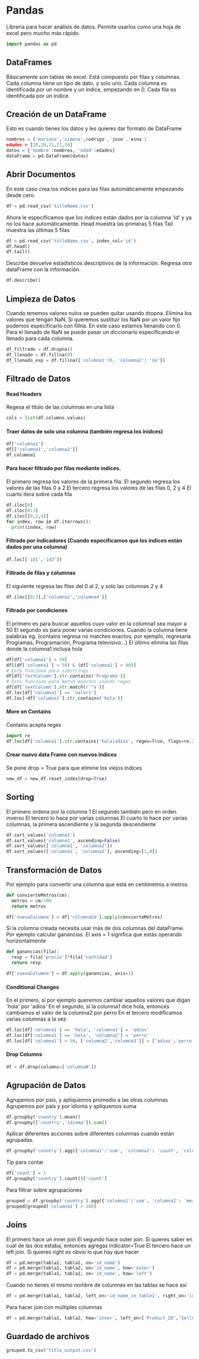 # Pandas

Librería para hacer análisis de datos. Permite usarlos como una hoja de excel pero mucho más rápido.

```python
import pandas as pd
```


## DataFrames
Básicamente son tablas de excel. Está compuesto por filas y columnas. Cada columna tiene un tipo de dato, y solo uno.
Cada columna es identificada por un nombre y un índice, empezando en 0.
Cada fila es identificada por un índice.

## Creación de un DataFrame
Esto es cuando tienes los datos y les quieres dar formato de DataFrame
```python
nombres = ['mariano','ximena',rodrigo','jose','esna']
edades = [20,20,21,21,20]
datos = {'nombre':nombres, 'edad':edades}
dataFrame = pd.DataFrame(datos)
```

## Abrir Documentos

En este caso crea los índices para las filas automáticamente empezando desde cero.
```python
df = pd.read_csv('titleName.csv')
```

Ahora le especificamos que los índices están dados por la columna 'id' y ya no los hace automáticamente.
Head muestra las primeras 5 filas
Tail muestra las últimas 5 filas
```python
df = pd.read_csv('titleName.csv', index_col='id')
df.head()
df.tail()
```

Describe devuelve estadísticos descriptivos de la información. Regresa otro dataFrame con la información.
```python
df.describe()
```

## Limpieza de Datos

Cuando tenemos valores nulos se pueden quitar usando dropna. Elimina los valores que tengan NaN. 
Si queremos sustituir los NaN por un valor fijo podemos especificarlo con fillna. En este caso estamos llenando con 0.
Para el llenado de NaN se puede pasar un diccionario especificando el llenado para cada columna.
```python
df_filtrado = df.dropna()
df_llenado = df.fillna(0)
df_llenado_esp = df.fillna({'columna1':0, 'columna2': 'no'})
```


## Filtrado de Datos

#### Read Headers
Regesa el título de las columnas en una lista
```python
cols = list(df.columns.values)
```

#### Traer datos de solo una columna (también regresa los ínidces)
```python
df['columna1']
df[['columna1','columna2']]
df.columna1
```

#### Para hacer filtrado por filas mediante índices.
El primero regresa los valores de la primera fila.
El segundo regresa los valores de las filas 0 a 2
El tercero regresa los valores de las filas 0, 2 y 4
El cuarto itera sobre cada fila
```python
df.iloc[0]
df.iloc[0:3]
df.iloc[[0,2,4]]
for index, row in df.iterrows():
  print(index, row)
```

#### Filtrado por indicadores (Cuando especificamos que los índices están dados por una columna)
```python
df.loc[['id1','id2']]
```

#### Filtrado de filas y columnas
El siguiente regresa las filas del 0 al 2, y solo las columnas 2 y 4
```python
df.iloc[[0:3],['columna2','columna4']]
```

#### Filtrado por condiciones
El primero es para buscar aquellos cuyo valor en la columna1 sea mayor a 50
El segundo es para poner varias condiciones.
Cuando la columna tiene palabras eg. (contains regresa no matches exactos, por ejemplo, regresaria Programas, Programación, Programa televisivo...)
El último elimina las filas donde la columna1 incluya hola
```python
df[df['columna1'] > 50]
df[(df['columna1'] > 50) & (df['columna2'] > 90)]
# Este funciona para substrings
df[df['textColumn'].str.contains('Programa')]
# Este funciona para match exactos usando regex
df[df['textColumn'].str.match(r'^a')]
df.loc[df['columna1'] == 'valor1']
df.loc[~df['columna1'].str.contains('hola')]
```

#### More on Contains
Contains acepta regex
```python
import re
df.loc[df['columna1'].str.contains('hola|adios', regex=True, flags=re.I)]
```

#### Crear nuevo data Frame con nuevos índices
Se pone drop = True para que elimine los viejos índices
```python
new_df = new_df.reset_index(drop=True)
```

## Sorting
El primero ordena por la columna 1
El segundo también pero en orden inverso
El tercero lo hace por varias columnas
El cuarto lo hace por varias columnas, la primera ascendiente y la segunda descendiente
```python
df.sort_values('columna1')
df.sort_values('columna1', ascending=False)
df.sort_values(['columna1', 'columna2'])
df.sort_values(['columna1', 'columna2'], ascending=[1,0])
```

## Transformación de Datos
Por ejemplo para convertir una columna que está en centímetros a metros.
```python
def convierteMetros(cm):
  metros = cm/100
  return metros

df['nuevaColumna'] = df['columnaCm'].apply(convierteMetros)
```

Si la columna creada necesita usar más de dos columnas del dataFrame.
Por ejemplo calcular ganancias.
El axis = 1 significa que estás operando horizontalmente
```python
def ganancias(fila):
  resp = fila['precio']*fila['cantidad']
  return resp

df['nuevaColumna'] = df.apply(ganancias, axis=1)
```

#### Conditional Changes
En el primero, si por ejemplo queremos cambiar aquellos valores que digan 'hola' por 'adios'
En el segundo, si la columna1 dice hola, entonces cambiamos el valor de la columna2 por perro
En el tercero modificamos varias columnas a la vez
```python
df.loc[df['columna1'] == 'hola', 'columna1'] = 'adios'
df.loc[df['columna1'] == 'hola', 'columna2'] = 'perro'
df.loc[df['columna1'] > 50, ['columna2','columna3']] = ['adios','perro']
```

#### Drop Columns
```python
df = df.drop(columns=['columnaN'])
```

## Agrupación de Datos
Agrupemos por país, y apliquemos promedio a las otras columnas
Agrupemos por país y por idioma y apliquemos suma
```python
df.groupby('country').mean()
df.groupby(['country','idioma']).sum()
```

Aplicar diferentes acciones sobre diferentes columnas cuando están agrupadas.
```python
df.groupby('country').agg({'columna1':'sum', 'columna2': 'count', 'columna3': 'max'})
```

Tip para contar
```python
df['count'] = 1
df.groupby('country').count()['count']
```

Para filtrar sobre agrupaciones
```python
grouped = df.groupby('country').agg({'columna1':'sum', 'columna2': 'mean', 'columna3': 'max'})
grouped[grouped['columna1'] > 100]
```

## Joins
El primero hace un inner join
El segundo hace outer join. Si quieres saber en cuál de las dos estaba, entonces agregas indicator=True
El tercero hace un left join. Si quieres right es obvio lo que hay que hacer
```python
df = pd.merge(tabla1, tabla2, on='id_name')
df = pd.merge(tabla1, tabla2, on='id_name', how='outer')
df = pd.merge(tabla1, tabla2, on='id_name', how='left')
```

Cuando no tienes el mismo nombre de columnas en las tablas se hace así
```python
df = pd.merge(tabla1, tabla2, left_on='id_name_in_table1', right_on='id_name_in_table2')
```

Para hacer join con múltiples columnas
```python
df = pd.merge(tabla1, tabla2, how='inner', left_on=['Product_ID','Seller_City'],right_on=['Product_ID','City'])
```

## Guardado de archivos
```python
grouped.to_csv('title_output.csv')
```



